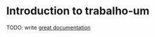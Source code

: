 # Introduction to trabalho-um

TODO: write [great documentation](http://jacobian.org/writing/what-to-write/)
